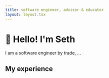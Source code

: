 ```yaml
---
title: software engineer, advisor & educator
layout: layout.tsx
---
```


# 👋 Hello! I'm Seth

I am a software engineer by trade, ...

## My experience

